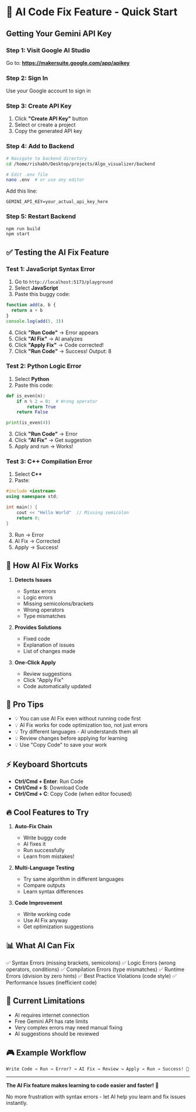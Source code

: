 # 🤖 AI Code Fix Feature - Quick Start

## Getting Your Gemini API Key

### Step 1: Visit Google AI Studio
Go to: **https://makersuite.google.com/app/apikey**

### Step 2: Sign In
Use your Google account to sign in

### Step 3: Create API Key
1. Click **"Create API Key"** button
2. Select or create a project
3. Copy the generated API key

### Step 4: Add to Backend
```bash
# Navigate to backend directory
cd /home/rishabh/Desktop/projects/Algo_visualizer/backend

# Edit .env file
nano .env  # or use any editor
```

Add this line:
```env
GEMINI_API_KEY=your_actual_api_key_here
```

### Step 5: Restart Backend
```bash
npm run build
npm start
```

## ✅ Testing the AI Fix Feature

### Test 1: JavaScript Syntax Error
1. Go to `http://localhost:5173/playground`
2. Select **JavaScript**
3. Paste this buggy code:
```javascript
function add(a, b {
  return a + b
}
console.log(add(5, 3))
```
4. Click **"Run Code"** → Error appears
5. Click **"AI Fix"** → AI analyzes
6. Click **"Apply Fix"** → Code corrected!
7. Click **"Run Code"** → Success! Output: 8

### Test 2: Python Logic Error
1. Select **Python**
2. Paste this code:
```python
def is_even(n):
    if n % 2 = 0:  # Wrong operator
        return True
    return False

print(is_even(4))
```
3. Click **"Run Code"** → Error
4. Click **"AI Fix"** → Get suggestion
5. Apply and run → Works!

### Test 3: C++ Compilation Error
1. Select **C++**
2. Paste:
```cpp
#include <iostream>
using namespace std;

int main() {
    cout << "Hello World"  // Missing semicolon
    return 0;
}
```
3. Run → Error
4. AI Fix → Corrected
5. Apply → Success!

## 🎯 How AI Fix Works

1. **Detects Issues**
   - Syntax errors
   - Logic errors
   - Missing semicolons/brackets
   - Wrong operators
   - Type mismatches

2. **Provides Solutions**
   - Fixed code
   - Explanation of issues
   - List of changes made

3. **One-Click Apply**
   - Review suggestions
   - Click "Apply Fix"
   - Code automatically updated

## 🌟 Pro Tips

- 💡 You can use AI Fix even without running code first
- 💡 AI Fix works for code optimization too, not just errors
- 💡 Try different languages - AI understands them all
- 💡 Review changes before applying for learning
- 💡 Use "Copy Code" to save your work

## ⚡ Keyboard Shortcuts

- **Ctrl/Cmd + Enter**: Run Code
- **Ctrl/Cmd + S**: Download Code
- **Ctrl/Cmd + C**: Copy Code (when editor focused)

## 🔥 Cool Features to Try

1. **Auto-Fix Chain**
   - Write buggy code
   - AI fixes it
   - Run successfully
   - Learn from mistakes!

2. **Multi-Language Testing**
   - Try same algorithm in different languages
   - Compare outputs
   - Learn syntax differences

3. **Code Improvement**
   - Write working code
   - Use AI Fix anyway
   - Get optimization suggestions

## 📊 What AI Can Fix

✅ Syntax Errors (missing brackets, semicolons)
✅ Logic Errors (wrong operators, conditions)
✅ Compilation Errors (type mismatches)
✅ Runtime Errors (division by zero hints)
✅ Best Practice Violations (code style)
✅ Performance Issues (inefficient code)

## 🚫 Current Limitations

- AI requires internet connection
- Free Gemini API has rate limits
- Very complex errors may need manual fixing
- AI suggestions should be reviewed

## 🎮 Example Workflow

```
Write Code → Run → Error? → AI Fix → Review → Apply → Run → Success! 🎉
```

---

**The AI Fix feature makes learning to code easier and faster!** 🚀

No more frustration with syntax errors - let AI help you learn and fix issues instantly.
